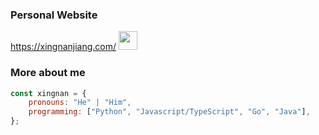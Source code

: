 ### Personal Website 
https://xingnanjiang.com/ <img src="https://emojis.slackmojis.com/emojis/images/1531849430/4246/blob-sunglasses.gif?1531849430" width="30"/>


### More about me


```javascript
const xingnan = {
    pronouns: "He" | "Him",
    programming: ["Python", "Javascript/TypeScript", "Go", "Java"],
};
```
  
